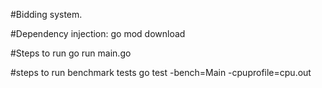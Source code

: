 #Bidding system.

#Dependency injection:
go mod download

#Steps to run
go run main.go

#steps to run benchmark tests
go test -bench=Main -cpuprofile=cpu.out  

